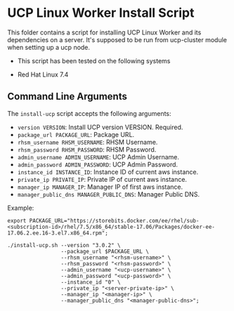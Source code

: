 # UCP Linux Worker Install Script

This folder contains a script for installing UCP Linux Worker and its dependencies on a server. It's supposed to be run from ucp-cluster module when setting up a
ucp node.

* This script has been tested on the following systems

* Red Hat Linux 7.4

## Command Line Arguments

The `install-ucp` script accepts the following arguments:

* `version VERSION`: Install UCP version VERSION. Required.
* `package_url PACKAGE_URL`: Package URL.
* `rhsm_username RHSM_USERNAME`: RHSM Username.
* `rhsm_password RHSM_PASSWORD`: RHSM Password.
* `admin_username ADMIN_USERNAME`: UCP Admin Username.
* `admin_password ADMIN_PASSWORD`: UCP Admin Password.
* `instance_id INSTANCE_ID`: Instance ID of current aws instance.
* `private_ip PRIVATE_IP`: Private IP of current aws instance.
* `manager_ip MANAGER_IP`: Manager IP of first aws instance.
* `manager_public_dns MANAGER_PUBLIC_DNS`: Manager Public DNS.

Example:
```
export PACKAGE_URL="https://storebits.docker.com/ee/rhel/sub-<subscription-id>/rhel/7.5/x86_64/stable-17.06/Packages/docker-ee-17.06.2.ee.16-3.el7.x86_64.rpm";

./install-ucp.sh --version "3.0.2" \
                 --package_url $PACKAGE_URL \
                 --rhsm_username "<rhsm-username>" \
                 --rhsm_password "<rhsm-password>" \
                 --admin_username "<ucp-username>" \
                 --admin_password "<ucp-password>" \
                 --instance_id "0" \
                 --private_ip "<server-private-ip>" \
                 --manager_ip "<manager-ip>" \
                 --manager_public_dns "<manager-public-dns>";

```
